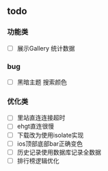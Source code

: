 ## todo
### 功能类
- [ ] 展示Gallery 统计数据

### bug
- [ ] 黑暗主题 搜索颜色

### 优化类
- [ ] 里站直连连接超时
- [ ] ehgt直连很慢
- [ ] 下载改为使用isolate实现
- [ ] ios顶部底部bar正确变色
- [ ] 历史记录使用数据库记录全数据
- [ ] 排行榜逻辑优化
